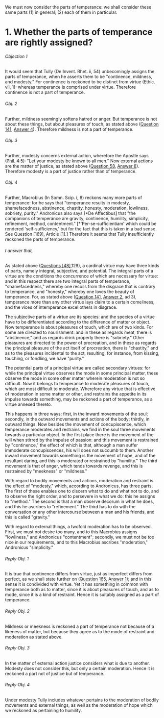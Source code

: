 We must now consider the parts of temperance: we shall consider these same parts (1) in general; (2) each of them in particular.  




# 1. Whether the parts of temperance are rightly assigned? 

###### Objection 1
It would seem that Tully (De Invent. Rhet. ii, 54) unbecomingly assigns the parts of temperance, when he asserts them to be "continence, mildness, and modesty." For continence is reckoned to be distinct from virtue (Ethic. vii, 1): whereas temperance is comprised under virtue. Therefore continence is not a part of temperance.  

###### Obj. 2
Further, mildness seemingly softens hatred or anger. But temperance is not about these things, but about pleasures of touch, as stated above ([Question 141](141.%20Temperance.md), [Answer 4](141.%20Temperance.md#4.%20Whether%20temperance%20is%20only%20about%20desires%20and%20pleasures%20of%20touch?%20)). Therefore mildness is not a part of temperance.  

###### Obj. 3
Further, modesty concerns external action, wherefore the Apostle says ([Phil. 4:5](http://bible.gospelcom.net/bible?Phil++4:5)): "Let your modesty be known to all men." Now external actions are the matter of justice, as stated above ([Question 58](../../057.%20Justice/58.%20Justice.md), [Answer 8](../../057.%20Justice/58.%20Justice.md#8.%20Whether%20particular%20justice%20has%20a%20special%20matter?%20)). Therefore modesty is a part of justice rather than of temperance.  

###### Obj. 4
Further, Macrobius (In Somn. Scip. i, 8) reckons many more parts of temperance: for he says that "temperance results in modesty, shamefacedness, abstinence, chastity, honesty, moderation, lowliness, sobriety, purity." Andronicus also says \[\*De Affectibus\] that "the companions of temperance are gravity, continence, humility, simplicity, refinement, method, contentment." \[\*'Per-se-sufficientiam' which could be rendered 'self-sufficiency,' but for the fact that this is taken in a bad sense. See Question \[169\], Article \[1\].\] Therefore it seems that Tully insufficiently reckoned the parts of temperance.  

###### I answer that,
As stated above ([Questions \[48\]](SS000.html#SSQOUTP1),128), a cardinal virtue may have three kinds of parts, namely integral, subjective, and potential. The integral parts of a virtue are the conditions the concurrence of which are necessary for virtue: and in this respect there are two integral parts of temperance, "shamefacedness," whereby one recoils from the disgrace that is contrary to temperance, and "honesty," whereby one loves the beauty of temperance. For, as stated above ([Question 141](141.%20Temperance.md), [Answer 2](141.%20Temperance.md#2.%20Whether%20temperance%20is%20a%20special%20virtue?%20), ad 3), temperance more than any other virtue lays claim to a certain comeliness, and the vices of intemperance excel others in disgrace.  

The subjective parts of a virtue are its species: and the species of a virtue have to be differentiated according to the difference of matter or object. Now temperance is about pleasures of touch, which are of two kinds. For some are directed to nourishment: and in these as regards meat, there is "abstinence," and as regards drink properly there is "sobriety." Other pleasures are directed to the power of procreation, and in these as regards the principal pleasure of the act itself of procreation, there is "chastity," and as to the pleasures incidental to the act, resulting, for instance, from kissing, touching, or fondling, we have "purity."  

The potential parts of a principal virtue are called secondary virtues: for while the principal virtue observes the mode in some principal matter, these observe the mode in some other matter wherein moderation is not so difficult. Now it belongs to temperance to moderate pleasures of touch, which are most difficult to moderate. Wherefore any virtue that is effective of moderation in some matter or other, and restrains the appetite in its impulse towards something, may be reckoned a part of temperance, as a virtue annexed thereto.  

This happens in three ways: first, in the inward movements of the soul; secondly, in the outward movements and actions of the body; thirdly, in outward things. Now besides the movement of concupiscence, which temperance moderates and restrains, we find in the soul three movements towards a particular object. In the first place there is the movement of the will when stirred by the impulse of passion: and this movement is restrained by "continence," the effect of which is that, although a man suffer immoderate concupiscences, his will does not succumb to them. Another inward movement towards something is the movement of hope, and of the resultant daring, and this is moderated or restrained by "humility." The third movement is that of anger, which tends towards revenge, and this is restrained by "meekness" or "mildness."  

With regard to bodily movements and actions, moderation and restraint is the effect of "modesty," which, according to Andronicus, has three parts. The first of these enables one to discern what to do and what not to do, and to observe the right order, and to persevere in what we do: this he assigns to "method." The second is that a man observe decorum in what he does, and this he ascribes to "refinement." The third has to do with the conversation or any other intercourse between a man and his friends, and this is called "gravity."  

With regard to external things, a twofold moderation has to be observed. First, we must not desire too many, and to this Macrobius assigns "lowliness," and Andronicus "contentment"; secondly, we must not be too nice in our requirements, and to this Macrobius ascribes "moderation," Andronicus "simplicity."  

###### Reply Obj. 1
It is true that continence differs from virtue, just as imperfect differs from perfect, as we shall state further on ([Question 165](../155.%20Potential%20Parts%20of%20Temperance,%20and%20Contrary%20Vices/165.%20Our%20First%20Parents'%20Temptation.md), [Answer 1](../155.%20Potential%20Parts%20of%20Temperance,%20and%20Contrary%20Vices/165.%20Our%20First%20Parents'%20Temptation.md#1.%20Whether%20it%20was%20fitting%20for%20man%20to%20be%20tempted%20by%20the%20devil?%20)); and in this sense it is condivided with virtue. Yet it has something in common with temperance both as to matter, since it is about pleasures of touch, and as to mode, since it is a kind of restraint. Hence it is suitably assigned as a part of temperance.  

###### Reply Obj. 2
Mildness or meekness is reckoned a part of temperance not because of a likeness of matter, but because they agree as to the mode of restraint and moderation as stated above.  

###### Reply Obj. 3
In the matter of external action justice considers what is due to another. Modesty does not consider this, but only a certain moderation. Hence it is reckoned a part not of justice but of temperance.  

###### Reply Obj. 4
Under modesty Tully includes whatever pertains to the moderation of bodily movements and external things, as well as the moderation of hope which we reckoned as pertaining to humility.